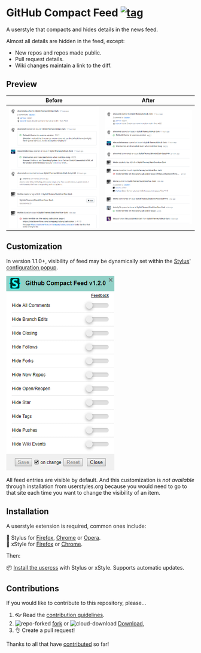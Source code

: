 # GitHub Compact Feed [![tag](https://img.shields.io/github/tag/StylishThemes/GitHub-Compact-Feed.svg)](https://github.com/StylishThemes/GitHub-Compact-Feed/tags)

A userstyle that compacts and hides details in the news feed.

Almost all details are hidden in the feed, except:

* New repos and repos made public.
* Pull request details.
* Wiki changes maintain a link to the diff.

## Preview

| Before | After |
|:------:|:-----:|
| ![](./images/dashboard-before.png) | ![](./images/dashboard-after.png) |

## Customization

In version 1.1.0+, visibility of feed may be dynamically set within the [Stylus](https://add0n.com/stylus.html)' [configuration popup](https://github.com/openstyles/stylus/wiki/Popup).

![](./images/customization.png)

All feed entries are visible by default. And this customization is *not available* through installation from userstyles.org because you would need to go to that site each time you want to change the visibility of an item.

## Installation

A userstyle extension is required, common ones include:

🎨 Stylus for [Firefox](https://addons.mozilla.org/en-US/firefox/addon/styl-us/), [Chrome](https://chrome.google.com/webstore/detail/stylus/clngdbkpkpeebahjckkjfobafhncgmne) or [Opera](https://addons.opera.com/en-gb/extensions/details/stylus/).<br>
🎨 xStyle for [Firefox](https://addons.mozilla.org/firefox/addon/xstyle/) or [Chrome](https://chrome.google.com/webstore/detail/xstyle/hncgkmhphmncjohllpoleelnibpmccpj).

Then:

📦 [Install the usercss](https://github.com/StylishThemes/GitHub-Compact-Feed/raw/master/github-compact-feed.user.css) with Stylus or xStyle. Supports automatic updates.

## Contributions

If you would like to contribute to this repository, please...

1. 👓 Read the [contribution guidelines](CONTRIBUTING.md).
2. ![repo-forked](https://user-images.githubusercontent.com/136959/42383736-c4cb0db8-80fd-11e8-91ca-12bae108bccc.png) [fork](https://github.com/StylishThemes/GitHub-Compact-Feed/fork) or ![cloud-download](https://user-images.githubusercontent.com/136959/42401932-9ee9cae0-813d-11e8-8691-16e29a85d3b9.png)
[Download](https://github.com/StylishThemes/GitHub-Compact-Feed/archive/master.zip),
3. 👌 Create a pull request!

Thanks to all that have [contributed](AUTHORS) so far!
